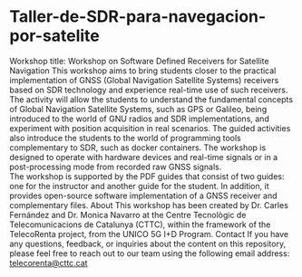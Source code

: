 # Taller-de-SDR-para-navegacion-por-satelite
Workshop title: Workshop on Software Defined Receivers for Satellite Navigation
This workshop aims to bring students closer to the practical implementation of GNSS (Global Navigation Satellite Systems) receivers based on SDR technology and experience real-time use of such receivers. The activity will allow the students to understand the fundamental concepts of Global Navigation Satellite Systems, such as GPS or Galileo, being introduced to the world of GNU radios and SDR implementations, and experiment with position acquisition in real scenarios. The guided activities also introduce the students to the world of programming tools complementary to SDR, such as docker containers. The workshop is designed to operate with hardware devices and real-time signals or in a post-processing mode from recorded raw GNSS signals.  
The workshop is supported by the PDF guides that consist of two guides: one for the instructor and another guide for the student.
In addition, it provides open-source software implementation of a GNSS receiver and complementary files.
About
This workshop has been created by Dr. Carles Fernández and Dr. Monica Navarro at the Centre Tecnològic de Telecomunicacions de Catalunya (CTTC), within the framework of the TelecoRenta project, from the UNICO 5G I+D Program.
Contact
If you have any questions, feedback, or inquiries about the content on this repository, please feel free to reach out to our team using the following email address:
telecorenta@cttc.cat

